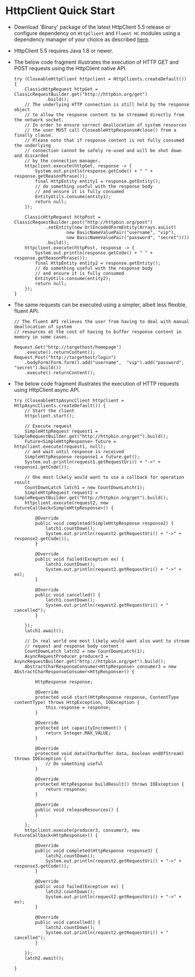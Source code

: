 <!--
    Licensed to the Apache Software Foundation (ASF) under one
    or more contributor license agreements.  See the NOTICE file
    distributed with this work for additional information
    regarding copyright ownership.  The ASF licenses this file
    to you under the Apache License, Version 2.0 (the
    "License"); you may not use this file except in compliance
    with the License.  You may obtain a copy of the License at
    
      http://www.apache.org/licenses/LICENSE-2.0
    
    Unless required by applicable law or agreed to in writing,
    software distributed under the License is distributed on an
    "AS IS" BASIS, WITHOUT WARRANTIES OR CONDITIONS OF ANY
    KIND, either express or implied.  See the License for the
    specific language governing permissions and limitations
    under the License.
-->

HttpClient Quick Start
======================

- Download 'Binary' package of the latest HttpClient 5.5 release or configure dependency on `HttpClient` and `Fluent HC`
  modules using a dependency manager of your choice as described [here](./download.md).

- HttpClient 5.5 requires Java 1.8 or newer.

- The below code fragment illustrates the execution of HTTP GET and POST requests using the HttpClient native API.

    ```
    try (CloseableHttpClient httpclient = HttpClients.createDefault()) {
        ClassicHttpRequest httpGet = ClassicRequestBuilder.get("http://httpbin.org/get")
                .build();
        // The underlying HTTP connection is still held by the response object
        // to allow the response content to be streamed directly from the network socket.
        // In order to ensure correct deallocation of system resources
        // the user MUST call CloseableHttpResponse#close() from a finally clause.
        // Please note that if response content is not fully consumed the underlying
        // connection cannot be safely re-used and will be shut down and discarded
        // by the connection manager.
        httpclient.execute(httpGet, response -> {
            System.out.println(response.getCode() + " " + response.getReasonPhrase());
            final HttpEntity entity1 = response.getEntity();
            // do something useful with the response body
            // and ensure it is fully consumed
            EntityUtils.consume(entity1);
            return null;
        });

        ClassicHttpRequest httpPost = ClassicRequestBuilder.post("http://httpbin.org/post")
                .setEntity(new UrlEncodedFormEntity(Arrays.asList(
                        new BasicNameValuePair("username", "vip"),
                        new BasicNameValuePair("password", "secret"))))
                .build();
        httpclient.execute(httpPost, response -> {
            System.out.println(response.getCode() + " " + response.getReasonPhrase());
            final HttpEntity entity2 = response.getEntity();
            // do something useful with the response body
            // and ensure it is fully consumed
            EntityUtils.consume(entity2);
            return null;
        });
    }
    ```

- The same requests can be executed using a simpler, albeit less flexible, fluent API.

    ```
    // The fluent API relieves the user from having to deal with manual deallocation of system
    // resources at the cost of having to buffer response content in memory in some cases.
    
    Request.Get("http://targethost/homepage")
        .execute().returnContent();
    Request.Post("http://targethost/login")
        .bodyForm(Form.form().add("username",  "vip").add("password",  "secret").build())
        .execute().returnContent();
    ```

- The below code fragment illustrates the execution of HTTP requests using HttpClient async API.

    ```
    try (CloseableHttpAsyncClient httpclient = HttpAsyncClients.createDefault()) {
        // Start the client
        httpclient.start();
    
        // Execute request
        SimpleHttpRequest request1 = SimpleRequestBuilder.get("http://httpbin.org/get").build();
        Future<SimpleHttpResponse> future = httpclient.execute(request1, null);
        // and wait until response is received
        SimpleHttpResponse response1 = future.get();
        System.out.println(request1.getRequestUri() + "->" + response1.getCode());
    
        // One most likely would want to use a callback for operation result
        CountDownLatch latch1 = new CountDownLatch(1);
        SimpleHttpRequest request2 = SimpleRequestBuilder.get("http://httpbin.org/get").build();
        httpclient.execute(request2, new FutureCallback<SimpleHttpResponse>() {
    
            @Override
            public void completed(SimpleHttpResponse response2) {
                latch1.countDown();
                System.out.println(request2.getRequestUri() + "->" + response2.getCode());
            }
    
            @Override
            public void failed(Exception ex) {
                latch1.countDown();
                System.out.println(request2.getRequestUri() + "->" + ex);
            }
    
            @Override
            public void cancelled() {
                latch1.countDown();
                System.out.println(request2.getRequestUri() + " cancelled");
            }
    
        });
        latch1.await();
    
        // In real world one most likely would want also want to stream
        // request and response body content
        CountDownLatch latch2 = new CountDownLatch(1);
        AsyncRequestProducer producer3 = AsyncRequestBuilder.get("http://httpbin.org/get").build();
        AbstractCharResponseConsumer<HttpResponse> consumer3 = new AbstractCharResponseConsumer<HttpResponse>() {
    
            HttpResponse response;
    
            @Override
            protected void start(HttpResponse response, ContentType contentType) throws HttpException, IOException {
                this.response = response;
            }
    
            @Override
            protected int capacityIncrement() {
                return Integer.MAX_VALUE;
            }
    
            @Override
            protected void data(CharBuffer data, boolean endOfStream) throws IOException {
                // Do something useful
            }
    
            @Override
            protected HttpResponse buildResult() throws IOException {
                return response;
            }
    
            @Override
            public void releaseResources() {
            }
    
        };
        httpclient.execute(producer3, consumer3, new FutureCallback<HttpResponse>() {
    
            @Override
            public void completed(HttpResponse response3) {
                latch2.countDown();
                System.out.println(request2.getRequestUri() + "->" + response3.getCode());
            }
    
            @Override
            public void failed(Exception ex) {
                latch2.countDown();
                System.out.println(request2.getRequestUri() + "->" + ex);
            }
    
            @Override
            public void cancelled() {
                latch2.countDown();
                System.out.println(request2.getRequestUri() + " cancelled");
            }
    
        });
        latch2.await();
    
    }
    ```    


